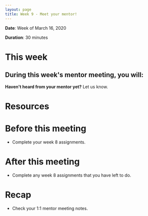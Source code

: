 ```yaml
---
layout: page
title: Week 9 - Meet your mentor!
---
```


**Date**: Week of March 16, 2020

**Duration**: 30 minutes

# This week

During this week's mentor meeting, you will:
- 

**Haven't heard from your mentor yet?** Let us know.

# Resources

# Before this meeting

- Complete your week 8 assignments.

# After this meeting

- Complete any week 8 assignments that you have left to do.

# Recap

- Check your 1:1 mentor meeting notes.
